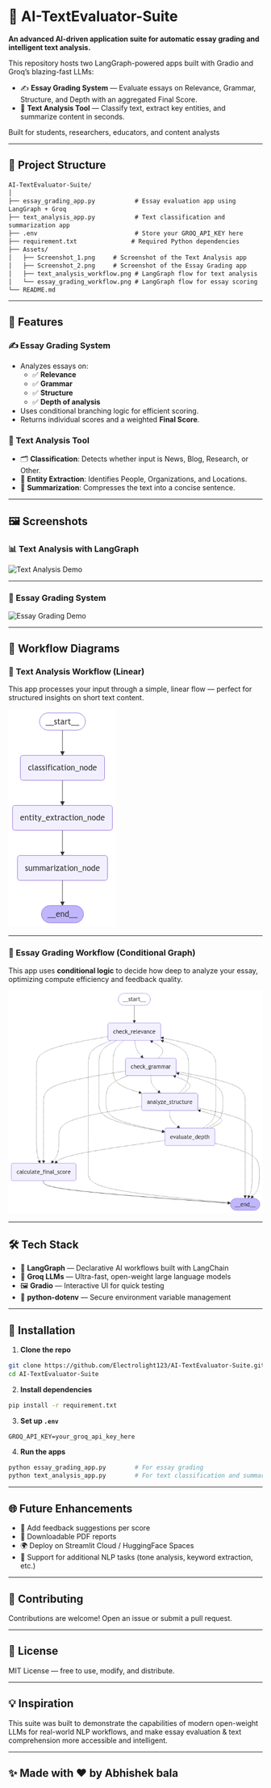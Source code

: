 # 🧠 AI-TextEvaluator-Suite

**An advanced AI-driven application suite for automatic essay grading and intelligent text analysis.**

This repository hosts two LangGraph-powered apps built with Gradio and Groq’s blazing-fast LLMs:
- ✍️ **Essay Grading System** — Evaluate essays on Relevance, Grammar, Structure, and Depth with an aggregated Final Score.
- 🧾 **Text Analysis Tool** — Classify text, extract key entities, and summarize content in seconds.

Built for students, researchers, educators, and content analysts

---

## 📂 Project Structure

```
AI-TextEvaluator-Suite/
│
├── essay_grading_app.py           # Essay evaluation app using LangGraph + Groq
├── text_analysis_app.py           # Text classification and summarization app
├── .env                           # Store your GROQ_API_KEY here
├── requirement.txt               # Required Python dependencies
├── Assets/
│   ├── Screenshot_1.png     # Screenshot of the Text Analysis app
│   ├── Screenshot_2.png     # Screenshot of the Essay Grading app
│   ├── text_analysis_workflow.png # LangGraph flow for text analysis
│   └── essay_grading_workflow.png # LangGraph flow for essay scoring
└── README.md                      
```

---

## 🧪 Features

### ✍️ Essay Grading System
- Analyzes essays on:
  - ✅ **Relevance**
  - ✅ **Grammar**
  - ✅ **Structure**
  - ✅ **Depth of analysis**
- Uses conditional branching logic for efficient scoring.
- Returns individual scores and a weighted **Final Score**.

### 🧾 Text Analysis Tool
- 🗂 **Classification**: Detects whether input is News, Blog, Research, or Other.
- 🧠 **Entity Extraction**: Identifies People, Organizations, and Locations.
- 📄 **Summarization**: Compresses the text into a concise sentence.

---

## 🖼️ Screenshots

### 📊 Text Analysis with LangGraph
![Text Analysis Demo](Assets/text_analysis_demo.png)

---

### 📝 Essay Grading System
![Essay Grading Demo](Assets/essay_grading_demo.png)

---

## 🧭 Workflow Diagrams

### 🔄 Text Analysis Workflow (Linear)

This app processes your input through a simple, linear flow — perfect for structured insights on short text content.

![Text Analysis LangGraph](Assets/text_analysis_workflow.png)

---

### 🧠 Essay Grading Workflow (Conditional Graph)

This app uses **conditional logic** to decide how deep to analyze your essay, optimizing compute efficiency and feedback quality.

![Essay Grading LangGraph](Assets/essay_grading_workflow.png)

---

## 🛠️ Tech Stack

- 🧩 **LangGraph** — Declarative AI workflows built with LangChain
- 🧠 **Groq LLMs** — Ultra-fast, open-weight large language models
- 🖼️ **Gradio** — Interactive UI for quick testing
- 🔐 **python-dotenv** — Secure environment variable management

---

## 🔧 Installation

1. **Clone the repo**
```bash
git clone https://github.com/Electrolight123/AI-TextEvaluator-Suite.git
cd AI-TextEvaluator-Suite
```

2. **Install dependencies**
```bash
pip install -r requirement.txt
```

3. **Set up `.env`**
```env
GROQ_API_KEY=your_groq_api_key_here
```

4. **Run the apps**
```bash
python essay_grading_app.py        # For essay grading
python text_analysis_app.py        # For text classification and summary
```

---

## 🌐 Future Enhancements
- 🔄 Add feedback suggestions per score
- 🧾 Downloadable PDF reports
- 🌍 Deploy on Streamlit Cloud / HuggingFace Spaces
- 🧩 Support for additional NLP tasks (tone analysis, keyword extraction, etc.)

---

## 🤝 Contributing

Contributions are welcome! Open an issue or submit a pull request.

---

## 📄 License

MIT License — free to use, modify, and distribute.

---

## 💡 Inspiration

This suite was built to demonstrate the capabilities of modern open-weight LLMs for real-world NLP workflows, and make essay evaluation & text comprehension more accessible and intelligent.

---

## ✨ Made with ❤️ by Abhishek bala




